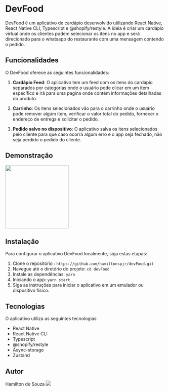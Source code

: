 # DevFood

DevFood é um aplicativo de cardápio desenvolvido utilizando React Native, React Native CLI, Typescript e @shopify/restyle. A ideia é criar um cardápio virtual onde os clientes podem selecionar os itens no app e será direcionado para o whatsapp do restaurante com uma mensagem contendo o pedido.

## Funcionalidades

O DevFood oferece as seguintes funcionalidades:

1. **Cardápio Feed**: O aplicativo tem um feed com os itens do cardápio separados por categorias onde o usuário pode clicar em um item específico e irá para uma pagina onde contém informações detalhadas do produto.

2. **Carrinho**: Os itens selecionados vão para o carrinho onde o usuário pode remover algúm item, verificar o valor total do pedido, fornecer o endereço de entrega e solicitar o pedido.

3. **Pedido salvo no dispositivo**: O aplicativo salva os itens selecionados pelo cliente para que caso ocorra algum erro e o app seja fechado, não seja perdido o pedido do cliente.

## Demonstração

<img src="./src/github/demonstration.gif" width="200px" height="200px">

## Instalação

Para configurar o aplicativo DevFood localmente, siga estas etapas:

1. Clone o repositório : `https://github.com/hamiltonspjr/devFood.git`
2. Navegue até o diretório do projeto: `cd devFood`
3. Instale as dependências: `yarn`
4. Iniciando o app: `yarn start`
5. Siga as instruções para iniciar o aplicativo em um emulador ou dispositivo físico.

## Tecnologias

O aplicativo utiliza as seguintes tecnologias:

- React Native
- React Native CLI
- Typescript
- @shopify/restyle
- Async-storage
- Zustand

## Autor

Hamilton de Souza
<a href="https://www.linkedin.com/in/hamilton-de-souza/" target="_blank"><img src="https://img.shields.io/badge/Linkedin-blue?style=for-the-badge&logo=Linkedin"></a>
